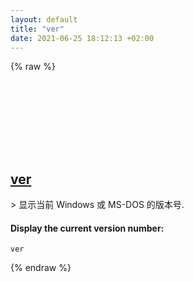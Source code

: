 ```yaml
---
layout: default
title: "ver"
date: 2021-06-25 18:12:13 +02:00
---
```

{% raw %}
<h2 id="ver">
  <a href="/zh/windows/ver.html">ver</a> <a href="#ver"><svg class="icon">
    <use href="/assets/images/unicode_sprite.svg#link" />
  </svg></a>
</h2>
> 显示当前 Windows 或 MS-DOS 的版本号.

#### Display the current version number:
```shell
ver
```
{% endraw %}